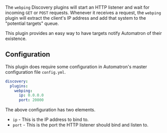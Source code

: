 The `webping` Discovery plugins will start an HTTP listener and wait for incoming `GET` or `POST` requests. Whenever it receives a request, the `webping` plugin will extract the client's IP address and add that system to the "potential targets" queue.

This plugin provides an easy way to have targets notify Automatron of their existence.

## Configuration

This plugin does require some configuration in Automatron's master configuration file `config.yml`.

```yaml
discovery:
  plugins:
    webping:
      ip: 0.0.0.0
      port: 20000
```

The above configuration has two elements.

* `ip` - This is the IP address to bind to.
* `port` - This is the port the HTTP listener should bind and listen to.
